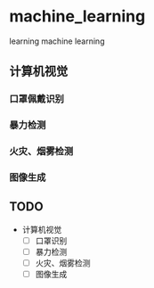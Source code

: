 # machine_learning

learning machine learning

## 计算机视觉

### 口罩佩戴识别

### 暴力检测

### 火灾、烟雾检测

### 图像生成

## TODO

- 计算机视觉
  - [ ] 口罩识别
  - [ ] 暴力检测
  - [ ] 火灾、烟雾检测
  - [ ] 图像生成
